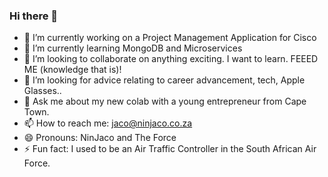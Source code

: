 ### Hi there 👋

- 🔭 I’m currently working on a Project Management Application for Cisco
- 🌱 I’m currently learning MongoDB and Microservices
- 👯 I’m looking to collaborate on anything exciting.  I want to learn. FEEED ME (knowledge that is)!
- 🤔 I’m looking for advice relating to career advancement, tech, Apple Glasses..
- 💬 Ask me about my new colab with a young entrepreneur from Cape Town.
- 📫 How to reach me: jaco@ninjaco.co.za
- 😄 Pronouns: NinJaco and The Force
- ⚡ Fun fact: I used to be an Air Traffic Controller in the South African Air Force.

